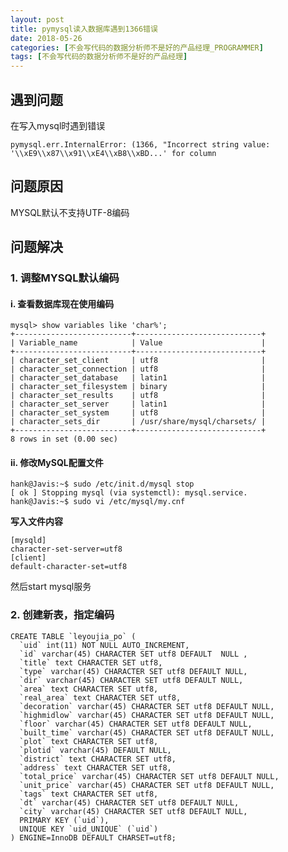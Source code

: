 ```yaml
---
layout: post
title: pymysql读入数据库遇到1366错误
date: 2018-05-26
categories: [不会写代码的数据分析师不是好的产品经理_PROGRAMMER]
tags: [不会写代码的数据分析师不是好的产品经理]
---
```


## 遇到问题

在写入mysql时遇到错误

```pymysql.err.InternalError: (1366, "Incorrect string value: '\\xE9\\x87\\x91\\xE4\\xB8\\xBD...' for column```

## 问题原因

MYSQL默认不支持UTF-8编码

## 问题解决

### 1. 调整MYSQL默认编码

#### i. 查看数据库现在使用编码

```mysql
mysql> show variables like 'char%';
+--------------------------+----------------------------+
| Variable_name            | Value                      |
+--------------------------+----------------------------+
| character_set_client     | utf8                       |
| character_set_connection | utf8                       |
| character_set_database   | latin1                     |
| character_set_filesystem | binary                     |
| character_set_results    | utf8                       |
| character_set_server     | latin1                     |
| character_set_system     | utf8                       |
| character_sets_dir       | /usr/share/mysql/charsets/ |
+--------------------------+----------------------------+
8 rows in set (0.00 sec)
```

#### ii. 修改MySQL配置文件

``` shell
hank@Javis:~$ sudo /etc/init.d/mysql stop
[ ok ] Stopping mysql (via systemctl): mysql.service.
hank@Javis:~$ sudo vi /etc/mysql/my.cnf
```

__写入文件内容__

```shell
[mysqld]
character-set-server=utf8
[client]
default-character-set=utf8
```

然后start mysql服务

### 2. 创建新表，指定编码

```mysql
CREATE TABLE `leyoujia_po` (
  `uid` int(11) NOT NULL AUTO_INCREMENT,
  `id` varchar(45) CHARACTER SET utf8 DEFAULT  NULL ,
  `title` text CHARACTER SET utf8,
  `type` varchar(45) CHARACTER SET utf8 DEFAULT NULL,
  `dir` varchar(45) CHARACTER SET utf8 DEFAULT NULL,
  `area` text CHARACTER SET utf8,
  `real_area` text CHARACTER SET utf8,
  `decoration` varchar(45) CHARACTER SET utf8 DEFAULT NULL,
  `highmidlow` varchar(45) CHARACTER SET utf8 DEFAULT NULL,
  `floor` varchar(45) CHARACTER SET utf8 DEFAULT NULL,
  `built_time` varchar(45) CHARACTER SET utf8 DEFAULT NULL,
  `plot` text CHARACTER SET utf8,
  `plotid` varchar(45) DEFAULT NULL,
  `district` text CHARACTER SET utf8,
  `address` text CHARACTER SET utf8,
  `total_price` varchar(45) CHARACTER SET utf8 DEFAULT NULL,
  `unit_price` varchar(45) CHARACTER SET utf8 DEFAULT NULL,
  `tags` text CHARACTER SET utf8,
  `dt` varchar(45) CHARACTER SET utf8 DEFAULT NULL,
  `city` varchar(45) CHARACTER SET utf8 DEFAULT NULL,
  PRIMARY KEY (`uid`),
  UNIQUE KEY `uid_UNIQUE` (`uid`)
) ENGINE=InnoDB DEFAULT CHARSET=utf8;
```



